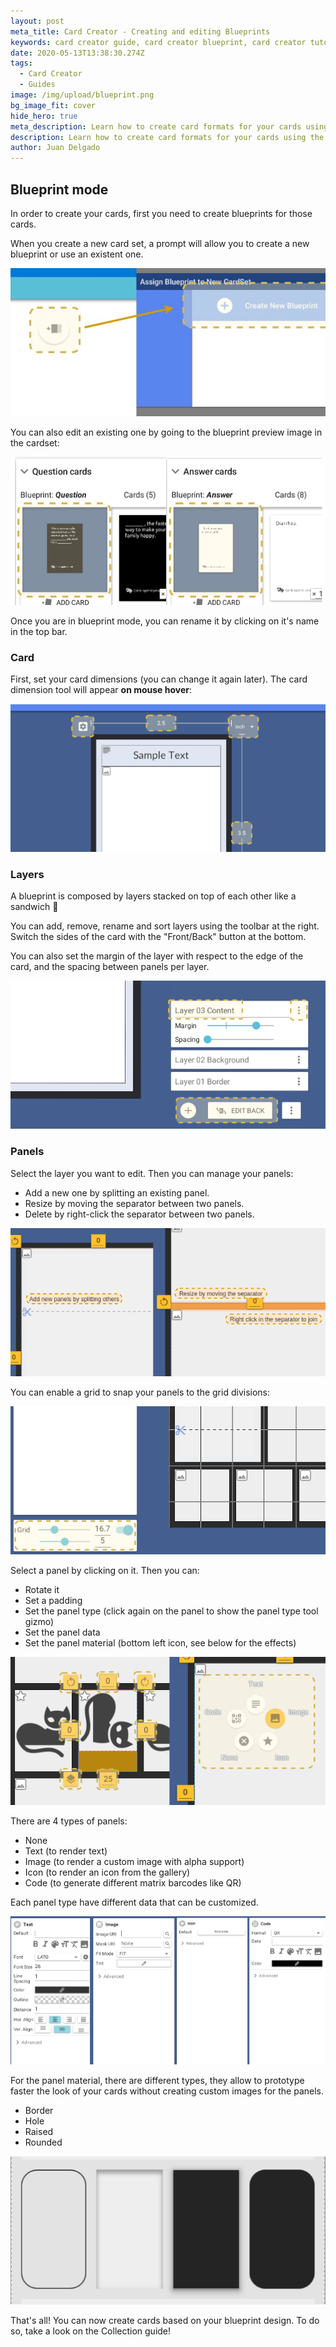 ```yaml
---
layout: post
meta_title: Card Creator - Creating and editing Blueprints
keywords: card creator guide, card creator blueprint, card creator tutorial
date: 2020-05-13T13:38:30.274Z
tags:
  - Card Creator
  - Guides
image: /img/upload/blueprint.png
bg_image_fit: cover
hide_hero: true
meta_description: Learn how to create card formats for your cards using the Blueprint tools.
description: Learn how to create card formats for your cards using the Blueprint tools.
author: Juan Delgado
---
```


## Blueprint mode

In order to create your cards, first you need to create blueprints for those cards.

When you create a new card set, a prompt will allow you to create a new blueprint or use an existent one.

![](/img/upload/bp_1.jpg)

You can also edit an existing one by going to the blueprint preview image in the cardset:

![](/img/upload/bp_2.png)

Once you are in blueprint mode, you can rename it by clicking on it's name in the top bar.

### Card

First, set your card dimensions (you can change it again later). The card dimension tool will appear **on mouse hover**:

![](/img/upload/bp_3.png)

### Layers

A blueprint is composed by layers stacked on top of each other like a sandwich 🥪

You can add, remove, rename and sort layers using the toolbar at the right. Switch the sides of the card with the "Front/Back" button at the bottom.

You can also set the margin of the layer with respect to the edge of the card, and the spacing between panels per layer.

![](/img/upload/bp_4.png)

### Panels

Select the layer you want to edit. Then you can manage your panels:

* Add a new one by splitting an existing panel.
* Resize by moving the separator between two panels.
* Delete by right-click the separator between two panels.

![](/img/upload/bp_5.png)

You can enable a grid to snap your panels to the grid divisions:

![](/img/upload/bp_6.png)

Select a panel by clicking on it. Then you can:

* Rotate it
* Set a padding
* Set the panel type (click again on the panel to show the panel type tool gizmo)
* Set the panel data
* Set the panel material (bottom left icon, see below for the effects)

![](/img/upload/bp_7.png)

There are 4 types of panels:

* None
* Text (to render text)
* Image (to render a custom image with alpha support)
* Icon (to render an icon from the gallery)
* Code (to generate different matrix barcodes like QR)

Each panel type have different data that can be customized.

![](/img/upload/bp_8.png)

For the panel material, there are different types, they allow to prototype faster the look of your cards without creating custom images for the panels.

* Border
* Hole
* Raised
* Rounded

![](/img/upload/bp_9.png)

That's all! You can now create cards based on your blueprint design. To do so, take a look on the   Collection guide!

